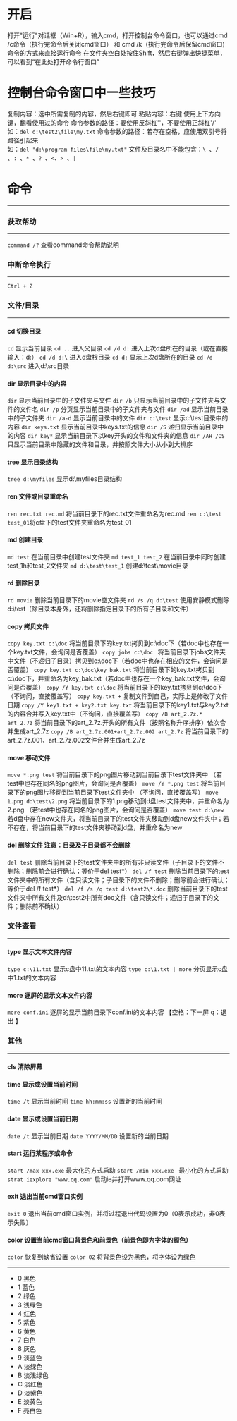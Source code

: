# 开启

打开"运行"对话框（Win+R），输入cmd，打开控制台命令窗口，也可以通过cmd /c命令（执行完命令后关闭cmd窗口） 和 cmd /k（执行完命令后保留cmd窗口) 命令的方式来直接运行命令
在文件夹空白处按住Shift，然后右键弹出快捷菜单，可以看到“在此处打开命令行窗口”
# 控制台命令窗口中一些技巧

复制内容：选中所需复制的内容，然后右键即可
粘贴内容：右键
使用上下方向键，翻看使用过的命令
命令参数的路径：要使用反斜杠'\'，不要使用正斜杠'/'  
如：`del d:\test2\file\my.txt`
命令参数的路径：若存在空格，应使用双引号将路径引起来  
如：`del "d:\program files\file\my.txt"`
文件及目录名中不能包含：`\ `、`/ `、`: `、`* `、`? `、` < `、`> `、`|`

# 命令

---

### 获取帮助
---
`command /?`  查看command命令帮助说明

### 中断命令执行
---
`Ctrl + Z`

### 文件/目录
---

#### cd   切换目录

`cd` 显示当前目录
`cd ..` 进入父目录
`cd /d d:` 进入上次d盘所在的目录（或在直接输入：d:）
`cd /d d:\` 进入d盘根目录
`cd d:` 显示上次d盘所在的目录
`cd /d d:\src` 进入d:\src目录

#### dir  显示目录中的内容

`dir` 显示当前目录中的子文件夹与文件
`dir /b` 只显示当前目录中的子文件夹与文件的文件名
`dir /p` 分页显示当前目录中的子文件夹与文件
`dir /ad` 显示当前目录中的子文件夹
`dir /a-d` 显示当前目录中的文件
`dir c:\test` 显示c:\test目录中的内容
`dir keys.txt` 显示当前目录中keys.txt的信息
`dir /S` 递归显示当前目录中的内容
`dir key*` 显示当前目录下以key开头的文件和文件夹的信息
`dir /AH /OS` 只显示当前目录中隐藏的文件和目录，并按照文件大小从小到大排序

#### tree 显示目录结构
`tree d:\myfiles` 显示d:\myfiles目录结构

#### ren  文件或目录重命名

`ren rec.txt rec.md` 将当前目录下的rec.txt文件重命名为rec.md
`ren c:\test test_01`将c盘下的test文件夹重命名为test_01

#### md  创建目录

`md test` 在当前目录中创建test文件夹
`md test_1 test_2` 在当前目录中同时创建test_1h和test_2文件夹
`md d:\test\test_1` 创建d:\test\movie目录

#### rd  删除目录

`rd movie` 删除当前目录下的movie空文件夹
`rd /s /q d:\test` 使用安静模式删除d:\test（除目录本身外，还将删除指定目录下的所有子目录和文件）

#### copy 拷贝文件

`copy key.txt c:\doc` 将当前目录下的key.txt拷贝到c:\doc下（若doc中也存在一个key.txt文件，会询问是否覆盖）
`copy jobs c:\doc ` 将当前目录下jobs文件夹中文件（不递归子目录）拷贝到c:\doc下（若doc中也存在相应的文件，会询问是否覆盖）
`copy key.txt c:\doc\key_bak.txt` 将当前目录下的key.txt拷贝到c:\doc下，并重命名为key_bak.txt（若doc中也存在一个key_bak.txt文件，会询问是否覆盖）
`copy /Y key.txt c:\doc` 将当前目录下的key.txt拷贝到c:\doc下（不询问，直接覆盖写）
`copy key.txt +` 复制文件到自己，实际上是修改了文件日期
`copy /Y key1.txt + key2.txt key.txt` 将当前目录下的key1.txt与key2.txt的内容合并写入key.txt中（不询问，直接覆盖写）
`copy /B art_2.7z.* art_2.7z` 将当前目录下的art_2.7z.开头的所有文件（按照名称升序排序）依次合并生成art_2.7z
`copy /B art_2.7z.001+art_2.7z.002 art_2.7z` 将当前目录下的art_2.7z.001、art_2.7z.002文件合并生成art_2.7z

#### move 移动文件

`move *.png test` 将当前目录下的png图片移动到当前目录下test文件夹中 （若test中也存在同名的png图片，会询问是否覆盖）
`move /Y *.png test` 将当前目录下的png图片移动到当前目录下test文件夹中 （不询问，直接覆盖写）
`move 1.png d:\test\2.png` 将当前目录下的1.png移动到d盘test文件夹中，并重命名为2.png （若test中也存在同名的png图片，会询问是否覆盖）
`move test d:\new` 若d盘中存在new文件夹，将当前目录下的test文件夹移动到d盘new文件夹中；若不存在，将当前目录下的test文件夹移动到d盘，并重命名为new

#### del 删除文件   注意：目录及子目录都不会删除

`del test` 删除当前目录下的test文件夹中的所有非只读文件（子目录下的文件不删除；删除前会进行确认；等价于del test\*）
`del /f test` 删除当前目录下的test文件夹中的所有文件（含只读文件；子目录下的文件不删除；删除前会进行确认；等价于del /f test\*）
`del /f /s /q test d:\test2\*.doc` 删除当前目录下的test文件夹中所有文件及d:\test2中所有doc文件（含只读文件；递归子目录下的文件；删除前不确认）

### 文件查看
---
#### type 显示文本文件内容

`type c:\11.txt` 显示c盘中11.txt的文本内容
`type c:\1.txt | more` 分页显示c盘中1.txt的文本内容

#### more 逐屏的显示文本文件内容

`more conf.ini` 逐屏的显示当前目录下conf.ini的文本内容   【空格：下一屏 q：退出 】

### 其他
---
#### cls  清除屏幕

#### time  显示或设置当前时间

`time /t` 显示当前时间
`time hh:mm:ss` 设置新的当前时间

#### date  显示或设置当前日期

`date /t` 显示当前日期
`date YYYY/MM/DD` 设置新的当前日期

#### start  运行某程序或命令

`start /max xxx.exe` 最大化的方式启动
`start /min xxx.exe ` 最小化的方式启动
`strat iexplore "www.qq.com"` 启动ie并打开www.qq.com网址

#### exit  退出当前cmd窗口实例

`exit 0` 退出当前cmd窗口实例，并将过程退出代码设置为0（0表示成功，非0表示失败）

#### color  设置当前cmd窗口背景色和前景色（前景色即为字体的颜色）

`color` 恢复到缺省设置
`color 02` 将背景色设为黑色，将字体设为绿色

---
* 0 黑色
* 1 蓝色
* 2 绿色
* 3 浅绿色
* 4 红色
* 5 紫色
* 6 黄色
* 7 白色
* 8 灰色
* 9 淡蓝色
* A 淡绿色
* B 淡浅绿色
* C 淡红色
* D 淡紫色
* E 淡黄色
* F 亮白色
